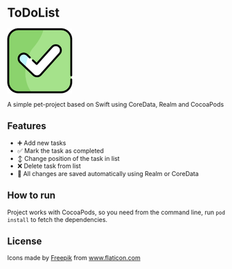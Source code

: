 # ToDoList

<p align="left">
  <img width="150" height="150" src="https://github.com/kek021/ToDoList/blob/main/Misc/Assets.xcassets/AppIcon.appiconset/checkbox-1024.png" />
</p>

A simple pet-project based on Swift using CoreData, Realm and CocoaPods

## Features
- ➕ Add new tasks
- ✅ Mark the task as completed
- ↕️ Change position of the task in list
- ❌ Delete task from list
- 🔄 All changes are saved automatically using Realm or CoreData

## How to run

Project works with CocoaPods, so you need from the command line, run ```pod install``` to fetch the dependencies.

## License

<div>Icons made by <a href="https://www.freepik.com" title="Freepik">Freepik</a> from <a href="https://www.flaticon.com/" title="Flaticon">www.flaticon.com</a></div>

